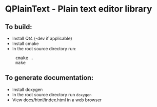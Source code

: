 QPlainText - Plain text editor library
=====================================

To build:
--------
  * Install Qt4 (-dev if applicable)
  * Install cmake
  * In the root source directory run:
<pre>
    cmake .
    make
</pre>

To generate documentation:
--------------------------
  * Install doxygen
  * In the root source directory run `doxygen`
  * View docs/html/index.html in a web browser

